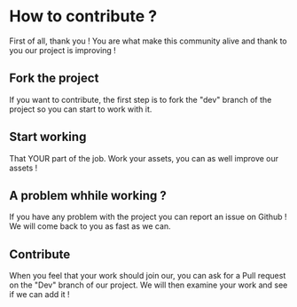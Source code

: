 # How to contribute ?

First of all, thank you ! You are what make this community alive and thank to you our project is improving !

## Fork the project
If you want to contribute, the first step is to fork the "dev" branch of the project so you can start to work with it.
## Start working
That YOUR part of the job. Work your assets, you can as well improve our assets !

## A problem whhile working ?
If you have any problem with the project you can report an issue on Github ! We will come back to you as fast as we can.

## Contribute
When you feel that your work should join our, you can ask for a Pull request on the "Dev" branch of our project.
We will then examine your work and see if we can add it !
